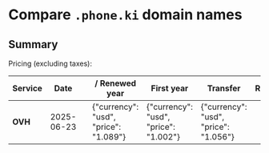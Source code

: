 # Compare `.phone.ki` domain names

## Summary

Pricing (excluding taxes):

| Service | Date |  | / Renewed year | First year | Transfer | Restoration |
|--|--|--|--|--|--|--|
| **OVH** | 2025-06-23 |  | {"currency": "usd", "price": "1.089"} | {"currency": "usd", "price": "1.002"} | {"currency": "usd", "price": "1.056"} |  |
